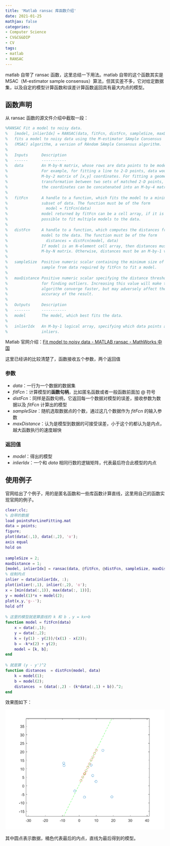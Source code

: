 ```yaml
---
title: 'Matlab ransac 库函数介绍'
date: 2021-01-25
mathjax: false
categories:
- Computer Science
- CV&CG&DIP
- CV
tags:
- matlab
- RANSAC
---
```


matlab 自带了 ransac 函数，这里总结一下用法。matlab 自带的这个函数其实是 MSAC（M-estimator sample consensus）算法，但其实差不多，它对给定数据集，以及自定的模型计算函数和误差计算函数返回具有最大内点的模型。

<!-- more -->

## 函数声明

从 ransac 函数的源文件介绍中截取一段：

```matlab
%RANSAC Fit a model to noisy data. 
%   [model, inlierIdx] = RANSAC(data, fitFcn, distFcn, sampleSize, maxDistance) 
%   fits a model to noisy data using the M-estimator SAmple Consensus 
%   (MSAC) algorithm, a version of RAndom SAmple Consensus algorithm.
%   
%   Inputs      Description 
%   ------      -----------
%   data        An M-by-N matrix, whose rows are data points to be modeled.
%               For example, for fitting a line to 2-D points, data would be an 
%               M-by-2 matrix of [x,y] coordinates. For fitting a geometric 
%               transformation between two sets of matched 2-D points, 
%               the coordinates can be concatenated into an M-by-4 matrix.
%   
%   fitFcn      A handle to a function, which fits the model to a minimal
%               subset of data. The function must be of the form 
%                 model = fitFcn(data)
%               model returned by fitFcn can be a cell array, if it is
%               possible to fit multiple models to the data. 
%  
%   distFcn     A handle to a function, which computes the distances from the
%               model to the data. The function must be of the form
%                 distances = distFcn(model, data)
%               If model is an N-element cell array, then distances must be an 
%               M-by-N matrix. Otherwise, distances must be an M-by-1 vector.
%  
%   sampleSize  Positive numeric scalar containing the minimum size of a 
%               sample from data required by fitFcn to fit a model.
%
%   maxDistance Positive numeric scalar specifying the distance threshold 
%               for finding outliers. Increasing this value will make the 
%               algorithm converge faster, but may adversely affect the 
%               accuracy of the result.
%  
%   Outputs     Description
%   -------     -----------
%   model       The model, which best fits the data.
% 
%   inlierIdx   An M-by-1 logical array, specifying which data points are 
%               inliers.
```

Matlab 官网介绍：[Fit model to noisy data - MATLAB ransac - MathWorks 中国](https://ww2.mathworks.cn/help/vision/ref/ransac.html)

这里已经讲的比较清楚了，函数接收五个参数，两个返回值

### 参数

- *data*：一行为一个数据的数据集
- *fitFcn*：计算模型的**函数句柄**，比如匿名函数或者一般函数前面加 @ 符号
- *distFcn*：同样是函数句柄，它返回每一个数据对模型的误差，接收参数为数据以及 *fitFcn* 计算出的模型
- *sampleSize*：随机选取数据点的个数，通过这几个数据作为 *fitFcn* 的输入参数
- *maxDistance*：认为是模型到数据的可接受误差，小于这个的都认为是内点，越大函数执行的速度越快

### 返回值

- *model*：得出的模型
- *inlierIdx*：一个和 *data* 相同行数的逻辑矩阵，代表最后符合此模型的内点

## 使用例子

官网给出了个例子，用的是匿名函数和一些库函数计算直线，这里用自己的函数实现官网的例子。

```matlab
clear;clc;
% 自带的数据 
load pointsForLineFitting.mat
data = points;
figure;
plot(data(:,1), data(:,2), 'o');
axis equal
hold on

sampleSize = 2;
maxDistance = 1;
[model, inlierIdx] = ransac(data, @fitFcn, @distFcn, sampleSize, maxDistance);
% 绘制内点
inlier = data(inlierIdx, :);
plot(inlier(:,1), inlier(:,2), 'o');
x = [min(data(:,1)), max(data(:, 1))];
y = model(1)*x + model(2);
plot(x,y,'g--');
hold off

% 这里的模型就是算直线的 k 和 b ，y = kx+b
function model = fitFcn(data)
    x = data(:,1);
    y = data(:,2);
    k = (y(1) - y(2))/(x(1) - x(2));
    b = -k*x(2) + y(2);
    model = [k, b];
end

% 就是算 (y - y')^2
function distances  = distFcn(model, data)
    k = model(1);
    b = model(2);
    distances  = (data(:,2) - (k*data(:,1) + b)).^2;
end
```

效果图如下：

![](/assets/ArticleImg/2021/ransac-matlab.png)

其中圆点表示数据，橘色代表最后的内点，直线为最后得到的模型。

